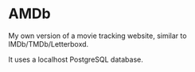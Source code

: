 # AMDb

My own version of a movie tracking website, similar to IMDb/TMDb/Letterboxd.

It uses a localhost PostgreSQL database.

